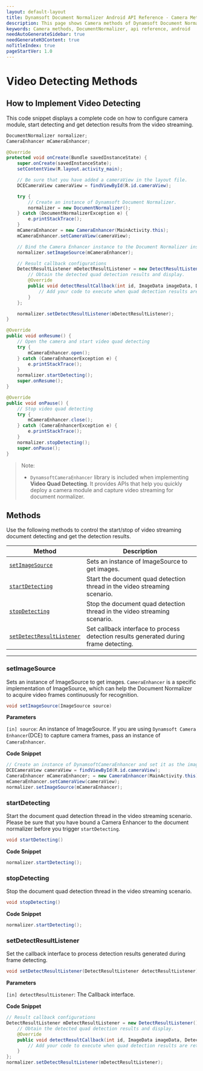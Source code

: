 ```yaml
---
layout: default-layout
title: Dynamsoft Document Normalizer Android API Reference - Camera Methods
description: This page shows Camera methods of Dynamsoft Document Normalizer for Android SDK.
keywords: Camera methods, DocumentNormalizer, api reference, android
needAutoGenerateSidebar: true
needGenerateH3Content: true
noTitleIndex: true
pageStartVer: 1.0
---
```



# Video Detecting Methods

## How to Implement Video Detecting

This code snippet displays a complete code on how to configure camera module, start detecting and get detection results from the video streaming.

```java
DocumentNormalizer normalizer;
CameraEnhancer mCameraEnhancer;

@Override
protected void onCreate(Bundle savedInstanceState) {
    super.onCreate(savedInstanceState);
    setContentView(R.layout.activity_main);

    // Be sure that you have added a cameraView in the layout file.
    DCECameraView cameraView = findViewById(R.id.cameraView);

    try {
        // Create an instance of Dynamsoft Document Normalizer.
        normalizer = new DocumentNormalizer();
    } catch (DocumentNormalizerException e) {
        e.printStackTrace();
    }
    mCameraEnhancer = new CameraEnhancer(MainActivity.this);
    mCameraEnhancer.setCameraView(cameraView);

    // Bind the Camera Enhancer instance to the Document Normalizer instance.
    normalizer.setImageSource(mCameraEnhancer);

    // Result callback configurations
    DetectResultListener mDetectResultListener = new DetectResultListener() {
        // Obtain the detected quad detection results and display.
        @Override
        public void detectResultCallback(int id, ImageData imageData, DetectedQuadResult[] detectedResults) {
            // Add your code to execute when quad detection results are returned.
        }
    };

    normalizer.setDetectResultListener(mDetectResultListener);
}

@Override
public void onResume() {
    // Open the camera and start video quad detecting 
    try {
        mCameraEnhancer.open();
    } catch (CameraEnhancerException e) {
        e.printStackTrace();
    }
    normalizer.startDetecting();
    super.onResume();
}

@Override
public void onPause() {
    // Stop video quad detecting 
    try {
        mCameraEnhancer.close();
    } catch (CameraEnhancerException e) {
        e.printStackTrace();
    }
    normalizer.stopDetecting();
    super.onPause();
}
```

> Note:
>  
> - `DynamsoftCameraEnhancer` library is included when implementing **Video Quad Detecting**. It provides APIs that help you quickly deploy a camera module and capture video streaming for document normalizer.

## Methods

Use the following methods to control the start/stop of video streaming document detecting and get the detection results.

| Method | Description |
|--------|-------------|
| [`setImageSource`](#setimagesource) | Sets an instance of ImageSource to get images.  |
| [`startDetecting`](#startdetecting) | Start the document quad detection thread in the video streaming scenario. |
| [`stopDetecting`](#stopdetecting) | Stop the document quad detection thread in the video streaming scenario. |
| [`setDetectResultListener`](#setdetectresultlistener) | Set callback interface to process detection results generated during frame detecting. |

---

### setImageSource

Sets an instance of ImageSource to get images. `CameraEnhancer` is a specific implementation of ImageSource, which can help the Document Normalizer to acquire video frames continuously for recognition.

```java
void setImageSource(ImageSource source)
```

**Parameters**

`[in] source`: An instance of ImageSource. If you are using `Dynamsoft Camera Enhancer`(DCE) to capture camera frames, pass an instance of `CameraEnhancer`.

**Code Snippet**

```java
// Create an instance of DynamsoftCameraEnhancer and set it as the image source.
DCECameraView cameraView = findViewById(R.id.cameraView);
CameraEnhancer mCameraEnhancer; = new CameraEnhancer(MainActivity.this);
mCameraEnhancer.setCameraView(cameraView);
normalizer.setImageSource(mCameraEnhancer);
```

### startDetecting

Start the document quad detection thread in the video streaming scenario. Please be sure that you have bound a Camera Enhancer to the document normalizer before you trigger `startDetecting`.

```java
void startDetecting()
```

**Code Snippet**

```java
normalizer.startDetecting();
```

### stopDetecting

Stop the document quad detection thread in the video streaming scenario.

```java
void stopDetecting()
```

**Code Snippet**

```java
normalizer.startDetecting();
```

### setDetectResultListener

Set the callback interface to process detection results generated during frame detecting.

```java
void setDetectResultListener(DetectResultListener detectResultListener)
```

**Parameters**

`[in] detectResultListener`: The Callback interface.

**Code Snippet**

```java
// Result callback configurations
DetectResultListener mDetectResultListener = new DetectResultListener() {
    // Obtain the detected quad detection results and display.
    @Override
    public void detectResultCallback(int id, ImageData imageData, DetectedQuadResult[] detectedResults) {
        // Add your code to execute when quad detection results are returned.
    }
};
normalizer.setDetectResultListener(mDetectResultListener);
```
